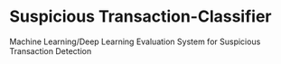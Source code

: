 # Suspicious Transaction-Classifier
Machine Learning/Deep Learning Evaluation System for Suspicious Transaction Detection

